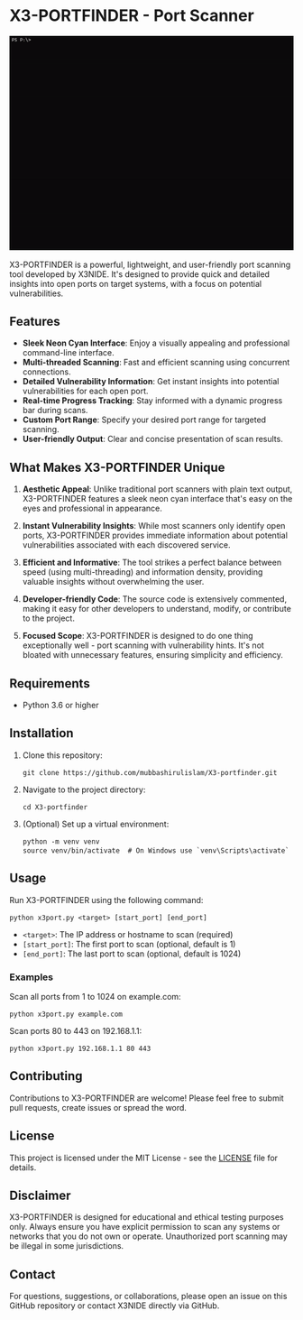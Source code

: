 # X3-PORTFINDER - Port Scanner

![X3-PORTFINDER Banner](banner.gif)

X3-PORTFINDER is a powerful, lightweight, and user-friendly port scanning tool developed by X3NIDE. It's designed to provide quick and detailed insights into open ports on target systems, with a focus on potential vulnerabilities.

## Features

- **Sleek Neon Cyan Interface**: Enjoy a visually appealing and professional command-line interface.
- **Multi-threaded Scanning**: Fast and efficient scanning using concurrent connections.
- **Detailed Vulnerability Information**: Get instant insights into potential vulnerabilities for each open port.
- **Real-time Progress Tracking**: Stay informed with a dynamic progress bar during scans.
- **Custom Port Range**: Specify your desired port range for targeted scanning.
- **User-friendly Output**: Clear and concise presentation of scan results.

## What Makes X3-PORTFINDER Unique

1. **Aesthetic Appeal**: Unlike traditional port scanners with plain text output, X3-PORTFINDER features a sleek neon cyan interface that's easy on the eyes and professional in appearance.

2. **Instant Vulnerability Insights**: While most scanners only identify open ports, X3-PORTFINDER provides immediate information about potential vulnerabilities associated with each discovered service.

3. **Efficient and Informative**: The tool strikes a perfect balance between speed (using multi-threading) and information density, providing valuable insights without overwhelming the user.

4. **Developer-friendly Code**: The source code is extensively commented, making it easy for other developers to understand, modify, or contribute to the project.

5. **Focused Scope**: X3-PORTFINDER is designed to do one thing exceptionally well - port scanning with vulnerability hints. It's not bloated with unnecessary features, ensuring simplicity and efficiency.

## Requirements

- Python 3.6 or higher

## Installation

1. Clone this repository:
   ```
   git clone https://github.com/mubbashirulislam/X3-portfinder.git
   ```

2. Navigate to the project directory:
   ```
   cd X3-portfinder
   ```

3. (Optional) Set up a virtual environment:
   ```
   python -m venv venv
   source venv/bin/activate  # On Windows use `venv\Scripts\activate`
   ```

## Usage

Run X3-PORTFINDER using the following command:

```
python x3port.py <target> [start_port] [end_port]
```

- `<target>`: The IP address or hostname to scan (required)
- `[start_port]`: The first port to scan (optional, default is 1)
- `[end_port]`: The last port to scan (optional, default is 1024)

### Examples

Scan all ports from 1 to 1024 on example.com:
```
python x3port.py example.com
```

Scan ports 80 to 443 on 192.168.1.1:
```
python x3port.py 192.168.1.1 80 443
```

## Contributing

Contributions to X3-PORTFINDER are welcome! Please feel free to submit pull requests, create issues or spread the word.

## License

This project is licensed under the MIT License - see the [LICENSE](LICENSE) file for details.

## Disclaimer

X3-PORTFINDER is designed for educational and ethical testing purposes only. Always ensure you have explicit permission to scan any systems or networks that you do not own or operate. Unauthorized port scanning may be illegal in some jurisdictions.

## Contact

For questions, suggestions, or collaborations, please open an issue on this GitHub repository or contact X3NIDE directly via GitHub.
